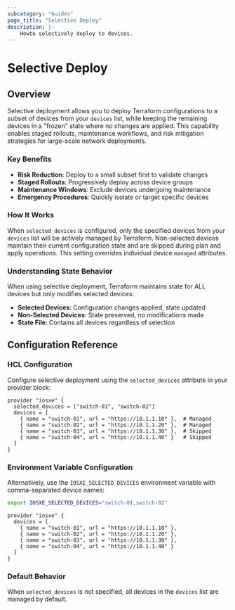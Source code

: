 ```yaml
---
subcategory: "Guides"
page_title: "Selective Deploy"
description: |-
    Howto selectively deploy to devices.
---
```


# Selective Deploy

## Overview

Selective deployment allows you to deploy Terraform configurations to a subset of devices from your `devices` list, while keeping the remaining devices in a "frozen" state where no changes are applied. This capability enables staged rollouts, maintenance workflows, and risk mitigation strategies for large-scale network deployments.

### Key Benefits

- **Risk Reduction**: Deploy to a small subset first to validate changes
- **Staged Rollouts**: Progressively deploy across device groups
- **Maintenance Windows**: Exclude devices undergoing maintenance
- **Emergency Procedures**: Quickly isolate or target specific devices

### How It Works

When `selected_devices` is configured, only the specified devices from your `devices` list will be actively managed by Terraform. Non-selected devices maintain their current configuration state and are skipped during plan and apply operations. This setting overrides individual device `managed` attributes.

### Understanding State Behavior
When using selective deployment, Terraform maintains state for ALL devices but only modifies selected devices:

- **Selected Devices**: Configuration changes applied, state updated
- **Non-Selected Devices**: State preserved, no modifications made
- **State File**: Contains all devices regardless of selection

## Configuration Reference

### HCL Configuration

Configure selective deployment using the `selected_devices` attribute in your provider block:

```hcl
provider "iosxe" {
  selected_devices = ["switch-01", "switch-02"]
  devices = [
    { name = "switch-01", url = "https://10.1.1.10" },  # Managed
    { name = "switch-02", url = "https://10.1.1.20" },  # Managed
    { name = "switch-03", url = "https://10.1.1.30" },  # Skipped
    { name = "switch-04", url = "https://10.1.1.40" }   # Skipped
  ]
}

```

### Environment Variable Configuration

Alternatively, use the `IOSXE_SELECTED_DEVICES` environment variable with comma-separated device names:

```bash
export IOSXE_SELECTED_DEVICES="switch-01,switch-02"
```

```hcl
provider "iosxe" {
  devices = [
    { name = "switch-01", url = "https://10.1.1.10" },
    { name = "switch-02", url = "https://10.1.1.20" },
    { name = "switch-03", url = "https://10.1.1.30" },
    { name = "switch-04", url = "https://10.1.1.40" }
  ]
}

```

### Default Behavior

When `selected_devices` is not specified, all devices in the `devices` list are managed by default.
